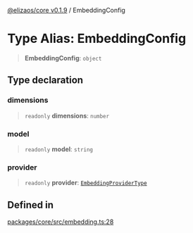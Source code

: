 [@elizaos/core v0.1.9](../index.md) / EmbeddingConfig

# Type Alias: EmbeddingConfig

> **EmbeddingConfig**: `object`

## Type declaration

### dimensions

> `readonly` **dimensions**: `number`

### model

> `readonly` **model**: `string`

### provider

> `readonly` **provider**: [`EmbeddingProviderType`](EmbeddingProviderType.md)

## Defined in

[packages/core/src/embedding.ts:28](https://github.com/abilmansuryeshmuratov/tutorial_agent/blob/main/packages/core/src/embedding.ts#L28)
